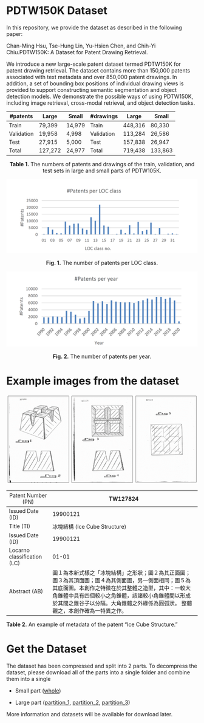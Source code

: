 # PDTW150K Dataset
In this repository, we provide the dataset as described in the following paper:

Chan-Ming Hsu, Tse-Hung Lin, Yu-Hsien Chen, and Chih-Yi Chiu.PDTW150K: A Dataset for Patent Drawing Retrieval.

We introduce a new large-scale patent dataset termed PDTW150K for patent drawing retrieval. The dataset contains more than 150,000 patents associated with text metadata and over 850,000 patent drawings. In addition, a set of bounding box positions of individual drawing views is provided to support constructing semantic segmentation and object detection models. We demonstrate the possible ways of using PDTW150K, including image retrieval, cross-modal retrieval, and object detection tasks.



<div align="center">

| **#patents**   | Large   | Small    | **#drawings**  | Large   | Small   |
|------------|---------|----------|------------|---------|---------|
| Train      | 79,399  | 14,979   | Train      | 448,316 | 80,330  |
| Validation | 19,958  | 4,998    | Validation | 113,284 | 26,586  |
| Test       | 27,915  | 5,000    | Test       | 157,838 | 26,947  |
| Total      | 127,272 | 24,977   | Total      | 719,438 | 133,863 |


**Table 1.** The numbers of patents and drawings of the train, validation, and test sets in large and small parts of PDTW105K.
</div>

![fig2](figures/PDTW150K-fig2.PNG)
<div align="center">
  
**Fig. 1.** The number of patents per LOC class.
</div>

![fig3](figures/PDTW150K-fig3.PNG)
<div align="center">
  
**Fig. 2.** The number of patents per year.
</div>



# Example images from the dataset
![fig 4](figures/PDTW150K-fig4.png)




| <span style="font-weight:normal">Patent Number (PN)</span>          | TW127824                                                                                                                                                                                                                                                                                          |
|-----------------------------|---------------------------------------------------------------------------------------------------------------------------------------------------------------------------------------------------------------------------------------------------------------------------------------------------|
| Issued Date (ID)            | 19900121                                                                                                                                                                                                                                                                                          |
| Title (TI)                  | 冰塊結構 (Ice Cube Structure)                                                                                                                                                                                                                                                                     |
| Issued Date (ID)            | 19900121                                                                                                                                                                                                                                                                                          |
| Locarno classification (LC) | 01-01                                                                                                                                                                                                                                                                                             |
| Abstract (AB)               | 圖１為本新式樣之「冰塊結構」之形狀；圖２為其正面圖；圖３為其頂面圖；圖４為其側面圖，另一側面相同；圖５為其底面圖。本創作之特徵在於其整體之造型，其中：一較大角錐體中具有四個較小之角錐體，該諸較小角錐體間以形成於其間之錐谷子以分隔。大角錐體之外緣係為圓弧狀。 整體觀之，本創作確為一特異之作。 |


**Table 2.** An example of metadata of the patent “Ice Cube Structure.”

# Get the Dataset
The dataset has been compressed and split into 2 parts. To decompress the dataset, please download all of the parts into a single folder and combine them into a single

* Small part ([whole](https://drive.google.com/drive/folders/1FmGmE5yeiJB-SpoL1brCyrFUZGDcbQJg))

* Large part ([partition_1](https://drive.google.com/drive/folders/1SqoKJxhSMdZ9yhVltzo_RFBPx0tkwWRH?usp=sharing), [partition_2](https://drive.google.com/drive/folders/1E0jySfdlLrRf4oUT9ntpwq1wbgnn9v_A?usp=sharing), [partition_3](https://drive.google.com/drive/folders/1T02cEnvxAQGZRXLggeaB89PaiaLcP3oA?usp=sharing))


More information and datasets will be available for download later.
